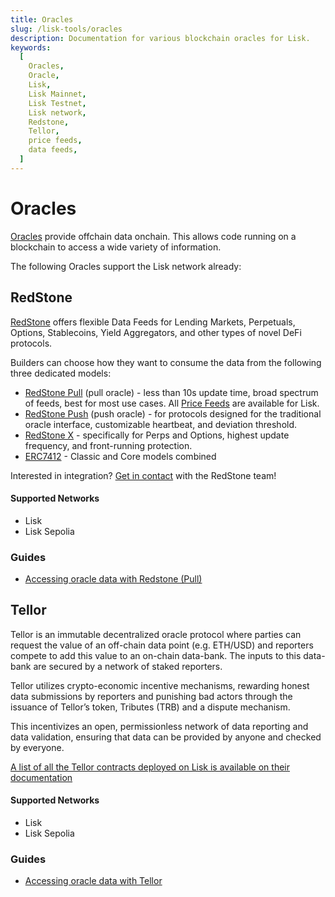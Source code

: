 ```yaml
---
title: Oracles
slug: /lisk-tools/oracles
description: Documentation for various blockchain oracles for Lisk.
keywords:
  [
    Oracles,
    Oracle,
    Lisk,
    Lisk Mainnet,
    Lisk Testnet,
    Lisk network,
    Redstone,
    Tellor,
    price feeds,
    data feeds,
  ]
---
```


# Oracles

[Oracles](https://ethereum.org/en/developers/docs/oracles/) provide offchain data onchain.
This allows code running on a blockchain to access a wide variety of information.

The following Oracles support the Lisk network already:

## RedStone

[RedStone](https://redstone.finance/) offers flexible Data Feeds for Lending Markets, Perpetuals, Options, Stablecoins, Yield Aggregators, and other types of novel DeFi protocols. 

Builders can choose how they want to consume the data from the following three dedicated models:

*   [RedStone Pull](https://docs.redstone.finance/docs/get-started/models/redstone-pull) (pull oracle) - less than 10s update time, broad spectrum of feeds, best for most use cases. All [Price Feeds](https://app.redstone.finance/#/app/tokens) are available for Lisk.
*   [RedStone Push](https://docs.redstone.finance/docs/get-started/models/redstone-push) (push oracle) - for protocols designed for the traditional oracle interface, customizable heartbeat, and deviation threshold.
*   [RedStone X](https://docs.redstone.finance/docs/get-started/models/redstone-x) - specifically for Perps and Options, highest update frequency, and front-running protection.
* [ERC7412](https://docs.redstone.finance/docs/get-started/models/redstone-erc7412) - Classic and Core models combined

Interested in integration? [Get in contact](https://discord.com/invite/PVxBZKFr46) with the RedStone team!

#### Supported Networks

- Lisk
- Lisk Sepolia

### Guides

- [Accessing oracle data with Redstone (Pull)](../building-on-lisk/using-oracle-data/redstone-pull.md)

## Tellor

Tellor is an immutable decentralized oracle protocol where parties can request the value of an off-chain data point (e.g. ETH/USD) and reporters compete to add this value to an on-chain data-bank.
The inputs to this data-bank are secured by a network of staked reporters.

Tellor utilizes crypto-economic incentive mechanisms, rewarding honest data submissions by reporters and punishing bad actors through the issuance of Tellor’s token, Tributes (TRB) and a dispute mechanism.

This incentivizes an open, permissionless network of data reporting and data validation, ensuring that data can be provided by anyone and checked by everyone.

[A list of all the Tellor contracts deployed on Lisk is available on their documentation](https://docs.tellor.io/tellor/the-basics/contracts-reference#lisk)

#### Supported Networks

- Lisk
- Lisk Sepolia

### Guides
- [Accessing oracle data with Tellor](../building-on-lisk/using-oracle-data/tellor.md)